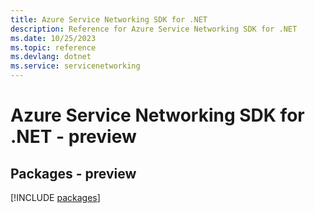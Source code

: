 ```yaml
---
title: Azure Service Networking SDK for .NET
description: Reference for Azure Service Networking SDK for .NET
ms.date: 10/25/2023
ms.topic: reference
ms.devlang: dotnet
ms.service: servicenetworking
---
```

# Azure Service Networking SDK for .NET - preview
## Packages - preview
[!INCLUDE [packages](service-networking-index.md)]